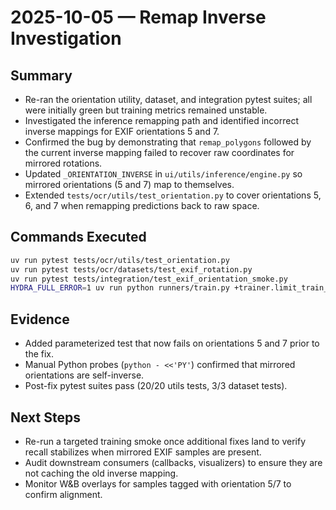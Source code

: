 # 2025-10-05 — Remap Inverse Investigation

## Summary
- Re-ran the orientation utility, dataset, and integration pytest suites; all were initially green but training metrics remained unstable.
- Investigated the inference remapping path and identified incorrect inverse mappings for EXIF orientations 5 and 7.
- Confirmed the bug by demonstrating that `remap_polygons` followed by the current inverse mapping failed to recover raw coordinates for mirrored rotations.
- Updated `_ORIENTATION_INVERSE` in `ui/utils/inference/engine.py` so mirrored orientations (5 and 7) map to themselves.
- Extended `tests/ocr/utils/test_orientation.py` to cover orientations 5, 6, and 7 when remapping predictions back to raw space.

## Commands Executed
```bash
uv run pytest tests/ocr/utils/test_orientation.py
uv run pytest tests/ocr/datasets/test_exif_rotation.py
uv run pytest tests/integration/test_exif_orientation_smoke.py
HYDRA_FULL_ERROR=1 uv run python runners/train.py +trainer.limit_train_batches=1 +trainer.limit_val_batches=1 trainer.max_epochs=1 dataloaders.train_dataloader.batch_size=2 dataloaders.val_dataloader.batch_size=2 logger.wandb.enabled=false
```

## Evidence
- Added parameterized test that now fails on orientations 5 and 7 prior to the fix.
- Manual Python probes (`python - <<'PY'`) confirmed that mirrored orientations are self-inverse.
- Post-fix pytest suites pass (20/20 utils tests, 3/3 dataset tests).

## Next Steps
- Re-run a targeted training smoke once additional fixes land to verify recall stabilizes when mirrored EXIF samples are present.
- Audit downstream consumers (callbacks, visualizers) to ensure they are not caching the old inverse mapping.
- Monitor W&B overlays for samples tagged with orientation 5/7 to confirm alignment.
